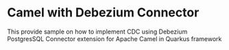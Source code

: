 # Camel with Debezium Connector

This provide sample on how to implement CDC using Debezium PostgresSQL Connector extension for Apache Camel in Quarkus framework
